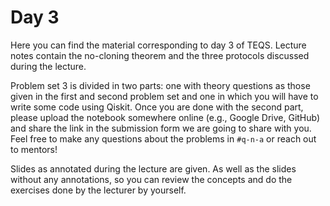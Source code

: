 # Day 3
Here you can find the material corresponding to day 3 of TEQS. Lecture notes contain the no-cloning theorem and the three protocols discussed during the lecture. 

Problem set 3 is divided in two parts: one with theory questions as those given in the first and second problem set and one in which you will have to write some code using Qiskit. Once you are done with the second part, please upload the notebook somewhere online (e.g., Google Drive, GitHub) and share the link in the submission form we are going to share with you. Feel free to make any questions about the problems in `#q-n-a` or reach out to mentors!

Slides as annotated during the lecture are given. As well as the slides without any annotations, so you can review the concepts and do the exercises done by the lecturer by yourself.
